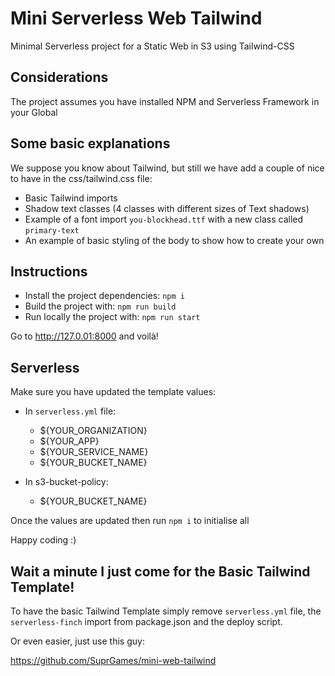 # Mini Serverless Web Tailwind

Minimal Serverless project for a Static Web in S3 using Tailwind-CSS

## Considerations
The project assumes you have installed NPM and Serverless Framework in your Global

## Some basic explanations
We suppose you know about Tailwind, but still we have add a couple of nice to have in the css/tailwind.css file:

* Basic Tailwind imports
* Shadow text classes (4 classes with different sizes of Text shadows)
* Example of a font import `you-blockhead.ttf` with a new class called `primary-text`
* An example of basic styling of the body to show how to create your own

## Instructions

* Install the project dependencies: `npm i`
* Build the project with: `npm run build`
* Run locally the project with: `npm run start`

Go to http://127.0.01:8000 and voilà!

## Serverless

Make sure you have updated the template values:

- In `serverless.yml` file:
  * ${YOUR_ORGANIZATION}
  * ${YOUR_APP}
  * ${YOUR_SERVICE_NAME}
  * ${YOUR_BUCKET_NAME}

- In s3-bucket-policy:
  * ${YOUR_BUCKET_NAME}

Once the values are updated then run `npm i` to initialise all

Happy coding :)

## Wait a minute I just come for the Basic Tailwind Template!
To have the basic Tailwind Template simply remove `serverless.yml` file, the `serverless-finch` import from package.json and the deploy script.

Or even easier, just use this guy:

https://github.com/SuprGames/mini-web-tailwind